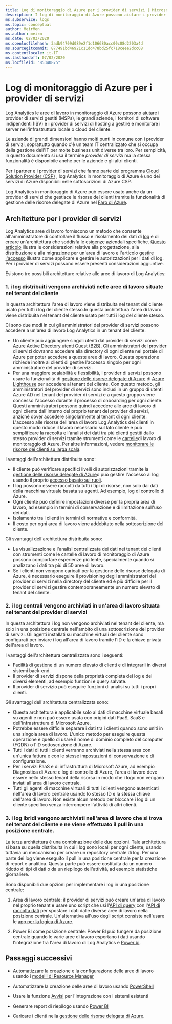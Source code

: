 ```yaml
---
title: Log di monitoraggio di Azure per i provider di servizi | Microsoft Docs
description: I log di monitoraggio di Azure possono aiutare i provider di servizi gestiti (MSPs), le grandi aziende, i fornitori di software indipendenti (ISV) e i provider di servizi di hosting a gestire e monitorare i server nell'infrastruttura locale o cloud del cliente.
ms.subservice: logs
ms.topic: conceptual
author: MeirMen
ms.author: meirm
ms.date: 02/03/2020
ms.openlocfilehash: 3adb94709d089e2f1d106680acc00c08d2203a4d
ms.sourcegitcommit: 877491bd46921c11dd478bd25fc718ceee2dcc08
ms.contentlocale: it-IT
ms.lasthandoff: 07/02/2020
ms.locfileid: "85340875"
---
```

# <a name="azure-monitor-logs-for-service-providers"></a>Log di monitoraggio di Azure per i provider di servizi

Log Analytics le aree di lavoro in monitoraggio di Azure possono aiutare i provider di servizi gestiti (MSPs), le grandi aziende, i fornitori di software indipendenti (ISV) e i provider di servizi di hosting a gestire e monitorare i server nell'infrastruttura locale o cloud del cliente.

Le aziende di grandi dimensioni hanno molti punti in comune con i provider di servizi, soprattutto quando c'è un team IT centralizzato che si occupa della gestione dell'IT per molte business unit diverse tra loro. Per semplicità, in questo documento si usa il termine *provider di servizi* ma la stessa funzionalità è disponibile anche per le aziende e gli altri clienti.

Per i partner e i provider di servizi che fanno parte del programma [Cloud Solution Provider (CSP)](https://partner.microsoft.com/en-US/membership/cloud-solution-provider) , log Analytics in monitoraggio di Azure è uno dei servizi di Azure disponibili nelle sottoscrizioni di Azure CSP.

Log Analytics in monitoraggio di Azure può essere usato anche da un provider di servizi che gestisce le risorse dei clienti tramite la funzionalità di gestione delle risorse delegate di Azure nel [Faro di Azure](https://docs.microsoft.com/azure/lighthouse/overview).

## <a name="architectures-for-service-providers"></a>Architetture per i provider di servizi

Log Analytics aree di lavoro forniscono un metodo che consente all'amministratore di controllare il flusso e l'isolamento dei dati di [log](data-platform-logs.md) e di creare un'architettura che soddisfa le esigenze aziendali specifiche. [Questo articolo](design-logs-deployment.md) illustra le considerazioni relative alla progettazione, alla distribuzione e alla migrazione per un'area di lavoro e l'articolo [gestire l'accesso](manage-access.md) illustra come applicare e gestire le autorizzazioni per i dati di log. Per i provider di servizi possono essere presenti considerazioni aggiuntive.

Esistono tre possibili architetture relative alle aree di lavoro di Log Analytics:

### <a name="1-distributed---logs-are-stored-in-workspaces-located-in-the-customers-tenant"></a>1. i log distribuiti vengono archiviati nelle aree di lavoro situate nel tenant del cliente

In questa architettura l'area di lavoro viene distribuita nel tenant del cliente usato per tutti i log del cliente stesso.In questa architettura l'area di lavoro viene distribuita nel tenant del cliente usato per tutti i log del cliente stesso.

Ci sono due modi in cui gli amministratori del provider di servizi possono accedere a un'area di lavoro Log Analytics in un tenant del cliente:

- Un cliente può aggiungere singoli utenti dal provider di servizi come [Azure Active Directory utenti Guest (B2B)](https://docs.microsoft.com/azure/active-directory/b2b/what-is-b2b). Gli amministratori del provider di servizi dovranno accedere alla directory di ogni cliente nel portale di Azure per poter accedere a queste aree di lavoro. Questa operazione richiede inoltre ai clienti di gestire l'accesso singolo per ogni amministratore del provider di servizi.
- Per una maggiore scalabilità e flessibilità, i provider di servizi possono usare la funzionalità di [gestione delle risorse delegate di Azure](https://docs.microsoft.com/azure/lighthouse/concepts/azure-delegated-resource-management) di [Azure Lighthouse](https://docs.microsoft.com/azure/lighthouse/overview) per accedere al tenant del cliente. Con questo metodo, gli amministratori del provider di servizi sono inclusi in un gruppo di utenti Azure AD nel tenant del provider di servizi e a questo gruppo viene concesso l'accesso durante il processo di onboarding per ogni cliente. Questi amministratori possono quindi accedere alle aree di lavoro di ogni cliente dall'interno del proprio tenant del provider di servizi, anziché dover accedere singolarmente al tenant di ogni cliente. L'accesso alle risorse dell'area di lavoro Log Analytics dei clienti in questo modo riduce il lavoro necessario sul lato cliente e può semplificare la raccolta e l'analisi dei dati tra più clienti gestiti dallo stesso provider di servizi tramite strumenti come le [cartelle](https://docs.microsoft.com/azure//azure-monitor/platform/workbooks-overview)di lavoro di monitoraggio di Azure. Per altre informazioni, vedere [monitorare le risorse dei clienti su larga scala](https://docs.microsoft.com/azure/lighthouse/how-to/monitor-at-scale).

I vantaggi dell'architettura distribuita sono:

* Il cliente può verificare specifici livelli di autorizzazioni tramite la [gestione delle risorse delegate di Azure](https://docs.microsoft.com/azure/lighthouse/concepts/azure-delegated-resource-management)o può gestire l'accesso ai log usando il proprio [accesso basato sui ruoli](https://docs.microsoft.com/azure/role-based-access-control/overview).
* I log possono essere raccolti da tutti i tipi di risorse, non solo dai dati della macchina virtuale basata su agenti. Ad esempio, log di controllo di Azure.
* Ogni cliente può definire impostazioni diverse per la propria area di lavoro, ad esempio in termini di conservazione e di limitazione sull'uso dei dati.
* Isolamento tra i clienti in termini di normative e conformità.
* Il costo per ogni area di lavoro viene addebitato nella sottoscrizione del cliente.

Gli svantaggi dell'architettura distribuita sono:

* La visualizzazione e l'analisi centralizzata dei dati nei tenant dei clienti con strumenti come le cartelle di lavoro di monitoraggio di Azure possono comportare esperienze più lente, specialmente quando si analizzano i dati tra più di 50 aree di lavoro.
* Se i clienti non vengono caricati per la gestione delle risorse delegata di Azure, è necessario eseguire il provisioning degli amministratori del provider di servizi nella directory del cliente ed è più difficile per il provider di servizi gestire contemporaneamente un numero elevato di tenant del cliente.

### <a name="2-central---logs-are-stored-in-a-workspace-located-in-the-service-provider-tenant"></a>2. i log centrali vengono archiviati in un'area di lavoro situata nel tenant del provider di servizi

In questa architettura i log non vengono archiviati nel tenant del cliente, ma solo in una posizione centrale nell'ambito di una sottoscrizione del provider di servizi. Gli agenti installati su macchine virtuali del cliente sono configurati per inviare i log all'area di lavoro tramite l'ID e la chiave privata dell'area di lavoro.

I vantaggi dell'architettura centralizzata sono i seguenti:

* Facilità di gestione di un numero elevato di clienti e di integrarli in diversi sistemi back-end.
* Il provider di servizi dispone della proprietà completa dei log e dei diversi elementi, ad esempio funzioni e query salvate.
* Il provider di servizio può eseguire funzioni di analisi su tutti i propri clienti.

Gli svantaggi dell'architettura centralizzata sono:

* Questa architettura è applicabile solo ai dati di macchine virtuale basati su agenti e non può essere usata con origini dati PaaS, SaaS e dell'infrastruttura di Microsoft Azure.
* Potrebbe essere difficile separare i dati tra i clienti quando sono uniti in una singola area di lavoro. L'unico metodo per eseguire questa operazione è quello di usare il nome di dominio completo del computer (FQDN) o l'ID sottoscrizione di Azure.
* Tutti i dati di tutti i clienti verranno archiviati nella stessa area con un'unica fattura e con le stesse impostazioni di conservazione e di configurazione.
* Per i servizi PaaS e di infrastruttura di Microsoft Azure, ad esempio Diagnostica di Azure e log di controllo di Azure, l'area di lavoro deve essere nello stesso tenant della risorsa in modo che i logo non vengano inviati all'area di lavoro centrale.
* Tutti gli agenti di macchine virtuali di tutti i clienti vengono autenticati nell'area di lavoro centrale usando lo stesso ID e la stessa chiave dell'area di lavoro. Non esiste alcun metodo per bloccare i log di un cliente specifico senza interrompere l'attività di altri clienti.

### <a name="3-hybrid---logs-are-stored-in-workspace-located-in-the-customers-tenant-and-some-of-them-are-pulled-to-a-central-location"></a>3. i log ibridi vengono archiviati nell'area di lavoro che si trova nel tenant del cliente e ne viene effettuato il pull in una posizione centrale.

La terza architettura è una combinazione delle due opzioni. Tale architettura si basa su quella distribuita in cui i log sono locali per ogni cliente, usando tuttavia un meccanismo per creare un repository centrale di log. Per una parte dei log viene eseguito il pull in una posizione centrale per la creazione di report e analitica. Questa parte può essere costituita da un numero ridotto di tipi di dati o da un riepilogo dell'attività, ad esempio statistiche giornaliere.

Sono disponibili due opzioni per implementare i log in una posizione centrale:

1. Area di lavoro centrale: il provider di servizi può creare un'area di lavoro nel proprio tenant e usare uno script che usi l'[API di query](https://dev.loganalytics.io/) con l'[API di raccolta dati](../../azure-monitor/platform/data-collector-api.md) per spostare i dati dalle diverse aree di lavoro nella posizione centrale. Un'alternativa all'uso degli script consiste nell'usare le [app per la logica di Azure](https://docs.microsoft.com/azure/logic-apps/logic-apps-overview).

2. Power BI come posizione centrale: Power BI può fungere da posizione centrale quando le varie aree di lavoro esportano i dati usando l'integrazione tra l'area di lavoro di Log Analytics e [Power bi](../../azure-monitor/platform/powerbi.md).

## <a name="next-steps"></a>Passaggi successivi

* Automatizzare la creazione e la configurazione delle aree di lavoro usando i [modelli di Resource Manager](template-workspace-configuration.md)

* Automatizzare la creazione delle aree di lavoro usando [PowerShell](../../azure-monitor/platform/powershell-workspace-configuration.md)

* Usare la funzione [Avvisi](../../azure-monitor/platform/alerts-overview.md) per l'integrazione con i sistemi esistenti

* Generare report di riepilogo usando [Power BI](../../azure-monitor/platform/powerbi.md)

* Caricare i clienti nella [gestione delle risorse delegata di Azure](https://docs.microsoft.com/azure/lighthouse/concepts/azure-delegated-resource-management).